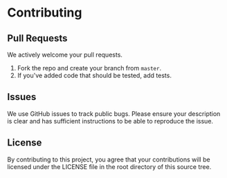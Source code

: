 # Contributing

## Pull Requests
We actively welcome your pull requests. 

1. Fork the repo and create your branch from `master`.
2. If you've added code that should be tested, add tests.

## Issues
We use GitHub issues to track public bugs. Please ensure your description is clear and has sufficient instructions to be able to reproduce the issue.


## License
By contributing to this project, you agree that your contributions will be licensed under the LICENSE file in the root directory of this source tree.

